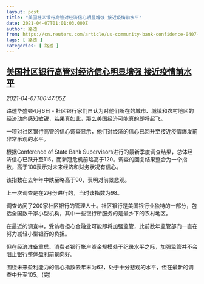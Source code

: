 ```yaml
---
layout: post
title: "美国社区银行高管对经济信心明显增强 接近疫情前水平"
date: 2021-04-07T01:01:03.000Z
author: 路透
from: https://cn.reuters.com/article/us-community-bank-confidence-0407-idCNKBS2BU02E
tags: [ 路透 ]
categories: [ 路透 ]
---
```

<!--1617757263000-->
[美国社区银行高管对经济信心明显增强 接近疫情前水平](https://cn.reuters.com/article/us-community-bank-confidence-0407-idCNKBS2BU02E)
------

<div>
<div><i>2021-04-07T00:47:05Z</i></div><p>路透华盛顿4月6日 - 社区银行家们自认为对他们所在的城市、城镇和农村地区的经济动向感知敏锐，若果真如此，那么美国经济可能真的即将起飞。</p><p>一项对社区银行高管的信心调查显示，他们对经济的信心已回升至接近疫情爆发前非常乐观的水平。</p><p>根据Conference of State Bank Supervisors进行的最新季度调查结果，总体经济信心已跃升至115，而新冠危机前略高于120。调查的回复结果整合为一个指数，高于100表示对未来经济和财务状况有信心。</p><p>该指数在去年年中跌至略高于90，表明对前景悲观。</p><p>上一次调查是在2月份进行的，当时该指数为98。</p><p>调查访问了200家社区银行的管理人士。社区银行是美国银行业独特的一部分，包括全国数千家小型机构，其中一些银行所服务的是最乡下的农村地区。</p><p>在最近的调查中，受访者担心金融业可能即将加强监管，此前数年监管部门一直在努力减轻小型银行的负担。</p><p>但在经济准备重启、消费者银行帐户资金规模处于纪录水平之际，加强监管并不会阻止银行整体盈利前景向好。</p><p>围绕未来盈利能力的信心指数去年末为62，处于十分悲观的水平，但在最新的调查中升至105。(完)</p>
</div>

